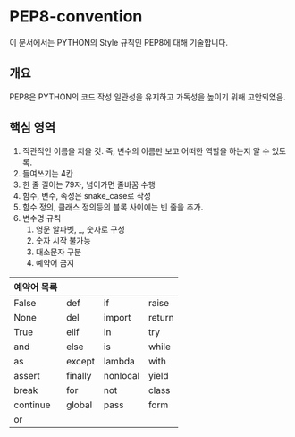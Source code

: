 # PEP8-convention
이 문서에서는 PYTHON의 Style 규칙인 PEP8에 대해 기술합니다.
## 개요
PEP8은 PYTHON의 코드 작성 일관성을 유지하고 가독성을 높이기 위해 고안되었음.
## 핵심 영역
1. 직관적인 이름을 지을 것. 즉, 변수의 이름만 보고 어떠한 역할을 하는지 알 수 있도록.
2. 들여쓰기는 4칸
3. 한 줄 길이는 79자, 넘어가면 줄바꿈 수행
4. 함수, 변수, 속성은 snake_case로 작성
5. 함수 정의, 클래스 정의등의 블록 사이에는 빈 줄을 추가.
6. 변수명 규칙
   1. 영문 알파벳, _, 숫자로 구성
   2. 숫자 시작 불가능
   3. 대소문자 구분
   4. 예약어 금지

|예약어 목록|         |         |        |
|---------|---------|---------|--------|
| False   | def     | if      | raise  |
| None    | del     | import  | return |
| True    | elif    | in      | try    |
| and     | else    | is      | while  |
| as      | except  | lambda  | with   |
| assert  | finally | nonlocal| yield  |
| break   | for     | not     | class  |
| continue| global  | pass    | form   |
| or      |         |         |        |